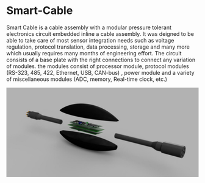 # Smart-Cable
Smart Cable is a cable assembly with a modular pressure tolerant electronics circuit embedded inline a cable assembly. It was deigned to be able to take care of most sensor integration needs such as voltage regulation, protocol translation, data processing, storage and many more which usually requires many months of engineering effort. The circuit consists of a base plate with the right connections to connect any variation of modules. the modules consist of processor module, protocol modules (RS-323, 485, 422, Ethernet, USB, CAN-bus) , power module and a variety of miscellaneous modules (ADC, memory, Real-time clock, etc.)

![alt text](https://github.com/Cyprus-Subsea/Smart-Cable/blob/main/Pictures/Smart%20Cable%20Rendering.jpg)
